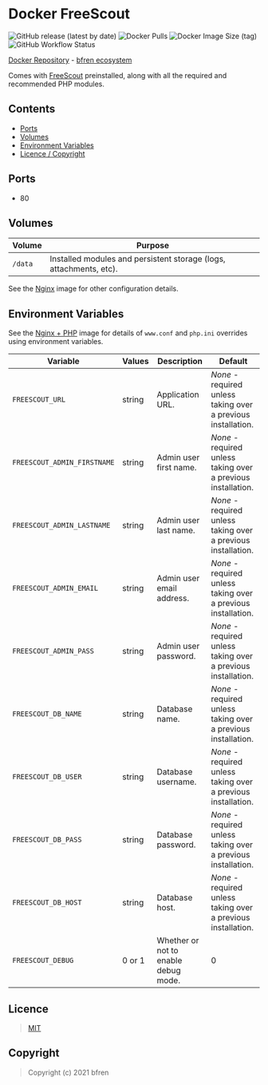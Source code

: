 # Docker FreeScout

![GitHub release (latest by date)](https://img.shields.io/github/v/release/bfren/docker-freescout) ![Docker Pulls](https://img.shields.io/docker/pulls/bfren/freescout?label=pulls) ![Docker Image Size (tag)](https://img.shields.io/docker/image-size/bfren/freescout/latest?label=size)<br/>
![GitHub Workflow Status](https://img.shields.io/github/workflow/status/bfren/docker-freescout/dev?label=build)

[Docker Repository](https://hub.docker.com/r/bfren/freescout) - [bfren ecosystem](https://github.com/bfren/docker)

Comes with [FreeScout](https://freescout.net/) preinstalled, along with all the required and recommended PHP modules.

## Contents

* [Ports](#ports)
* [Volumes](#volumes)
* [Environment Variables](#environment-variables)
* [Licence / Copyright](#licence)

## Ports

* 80

## Volumes

| Volume   | Purpose                                                            |
| -------- | ------------------------------------------------------------------ |
| `/data`  | Installed modules and persistent storage (logs, attachments, etc). |

See the [Nginx](https://github.com/bfren/docker-nginx) image for other configuration details.

## Environment Variables

See the [Nginx + PHP](https://github.com/bfren/docker-nginx-php) image for details of `www.conf` and `php.ini` overrides using environment variables.

| Variable                    | Values | Description                          | Default                                                       |
| --------------------------- | ------ | ------------------------------------ | ------------------------------------------------------------- |
| `FREESCOUT_URL`             | string | Application URL.                     | *None* - required unless taking over a previous installation. |
| `FREESCOUT_ADMIN_FIRSTNAME` | string | Admin user first name.               | *None* - required unless taking over a previous installation. |
| `FREESCOUT_ADMIN_LASTNAME`  | string | Admin user last name.                | *None* - required unless taking over a previous installation. |
| `FREESCOUT_ADMIN_EMAIL`     | string | Admin user email address.            | *None* - required unless taking over a previous installation. |
| `FREESCOUT_ADMIN_PASS`      | string | Admin user password.                 | *None* - required unless taking over a previous installation. |
| `FREESCOUT_DB_NAME`         | string | Database name.                       | *None* - required unless taking over a previous installation. |
| `FREESCOUT_DB_USER`         | string | Database username.                   | *None* - required unless taking over a previous installation. |
| `FREESCOUT_DB_PASS`         | string | Database password.                   | *None* - required unless taking over a previous installation. |
| `FREESCOUT_DB_HOST`         | string | Database host.                       | *None* - required unless taking over a previous installation. |
| `FREESCOUT_DEBUG`           | 0 or 1 | Whether or not to enable debug mode. | 0                                                             |

## Licence

> [MIT](https://mit.bfren.dev/2021)

## Copyright

> Copyright (c) 2021 bfren
